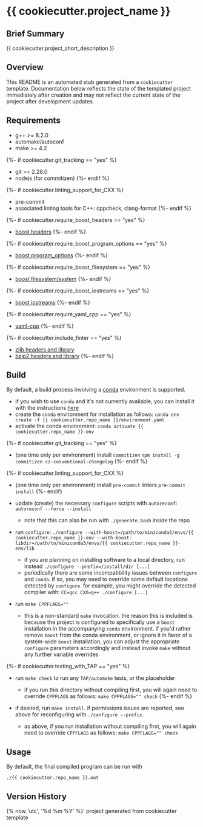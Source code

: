 # {{ cookiecutter.project_name }}

## Brief Summary

{{ cookiecutter.project_short_description }}

## Overview

This README is an automated stub generated from a `cookiecutter` template.
Documentation below reflects the state of the templated project immediately
after creation and may not reflect the current state of the project after
development updates.

## Requirements

  - g++ >= 8.2.0
  - automake/autoconf
  - make >= 4.2

{%- if cookiecutter.git_tracking == "yes" %}
  - git >= 2.28.0
  - nodejs (for commitizen)
{%- endif %}

{%- if cookiecutter.linting_support_for_CXX %}
  - pre-commit
  - associated linting tools for C++: cppcheck, clang-format
{%- endif %}

{%- if cookiecutter.require_boost_headers == "yes" %}
  - [boost headers](https://www.boost.org)
{%- endif %}

{%- if cookiecutter.require_boost_program_options == "yes" %}
  - [boost program_options](https://www.boost.org/doc/libs/1_75_0/doc/html/program_options.html)
{%- endif %}

{%- if cookiecutter.require_boost_filesystem == "yes" %}
  - [boost filesystem/system](https://www.boost.org/doc/libs/1_75_0/libs/filesystem/doc/index.htm)
{%- endif %}

{%- if cookiecutter.require_boost_iostreams == "yes" %}
  - [boost iostreams](https://www.boost.org/doc/libs/1_74_0/libs/iostreams/doc/index.html)
{%- endif %}

{%- if cookiecutter.require_yaml_cpp == "yes" %}
  - [yaml-cpp](https://github.com/jbeder/yaml-cpp)
{%- endif %}

{%- if cookiecutter.include_finter == "yes" %}
  - [zlib headers and library](https://zlib.net/)
  - [bzip2 headers and library](https://www.sourceware.org/bzip2/)
{%- endif %}

## Build

By default, a build process involving a [conda](https://docs.conda.io/en/latest/) environment is supported.

  - if you wish to use `conda` and it's not currently available, you can install it with the instructions [here](https://docs.conda.io/en/latest/miniconda.html)
  - create the `conda` environment for installation as follows:
     `conda env create -f {{ cookiecutter.repo_name }}/environment.yaml`
  - activate the conda environment:
     `conda activate {{ cookiecutter.repo_name }}-env`

{%- if cookiecutter.git_tracking == "yes" %}
  - (one time only per environment) install `commitizen`
     `npm install -g commitizen cz-conventional-changelog`
{%- endif %}

{%- if cookiecutter.linting_support_for_CXX %}
  - (one time only per environment) install `pre-commit` linters
     `pre-commit install`
{%- endif}

  - update (create) the necessary `configure` scripts with `autoreconf`:
     `autoreconf --force --install`
     - note that this can also be run with `./generate.bash` inside the repo
  - run `configure`:
	 `./configure --with-boost=/path/to/miniconda3/envs/{{ cookiecutter.repo_name }}-env --with-boost-libdir=/path/to/miniconda3/envs/{{ cookiecutter.repo_name }}-env/lib`
	 - if you are planning on installing software to a local directory, run instead `./configure --prefix=/install/dir [...]`
	 - periodically there are some incompatibility issues between `configure` and `conda`. if so, you may need to override
	   some default locations detected by `configure`. for example, you might override the detected compiler with:
	   `CC=gcc CXX=g++ ./configure [...]`
  - run `make CPPFLAGS=""`
	 - this is a non-standard `make` invocation. the reason this is included is because the project
	   is configured to specifically use a `boost` installation in the accompanying `conda` environment.
	   if you'd rather remove `boost` from the conda environment, or ignore it in favor of a system-wide
	   `boost` installation, you can adjust the appropriate `configure` parameters accordingly
	   and instead invoke `make` without any further variable overrides
  
{%- if cookiecutter.testing_with_TAP == "yes" %}
  - run `make check` to run any `TAP/automake` tests, or the placeholder
     - if you run this directory without compiling first, you will again need to override `CPPFLAGS`
	   as follows: `make CPPFLAGS="" check`
{%- endif %}

  - if desired, run `make install`. if permissions issues are reported, see above for reconfiguring with `./configure --prefix`.
     - as above, if you run installation without compiling first, you will again need to override `CPPFLAGS`
	   as follows: `make CPPFLAGS="" check`
  
## Usage

By default, the final compiled program can be run with

`./{{ cookiecutter.repo_name }}.out`

## Version History

{% now 'utc', '%d %m %Y' %}: project generated from cookiecutter template
